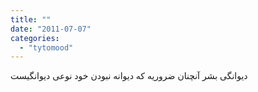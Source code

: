 ```yaml
---
title: ""
date: "2011-07-07"
categories: 
  - "tytomood"
---
```


دیوانگی بشر آنچنان ضروریه که دیوانه نبودن خود نوعی دیوانگیست
